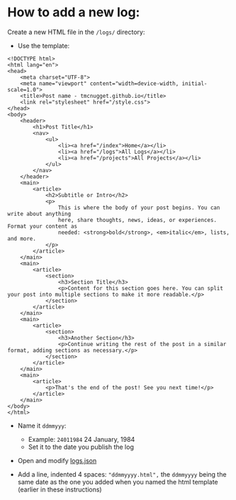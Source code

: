 # How to add a new log:

 Create a new HTML file in the ```/logs/``` directory:

 - Use the template:

```
<!DOCTYPE html>
<html lang="en">
<head>
    <meta charset="UTF-8">
    <meta name="viewport" content="width=device-width, initial-scale=1.0">
    <title>Post name - tmcnugget.github.io</title>
    <link rel="stylesheet" href="/style.css">
</head>
<body>
    <header>
        <h1>Post Title</h1>
        <nav>
            <ul>
                <li><a href="/index">Home</a></li>
                <li><a href="/logs">All Logs</a></li>
                <li><a href="/projects">All Projects</a></li>
            </ul>
        </nav>
    </header>
    <main>
        <article>
            <h2>Subtitle or Intro</h2>
            <p>
                This is where the body of your post begins. You can write about anything
                here, share thoughts, news, ideas, or experiences. Format your content as
                needed: <strong>bold</strong>, <em>italic</em>, lists, and more.
            </p>
        </article>
    </main>
    <main>
        <article>
            <section>
                <h3>Section Title</h3>
                <p>Content for this section goes here. You can split your post into multiple sections to make it more readable.</p>
            </section>
        </article>
    </main>
    <main>
        <article>
            <section>
                <h3>Another Section</h3>
                <p>Continue writing the rest of the post in a similar format, adding sections as necessary.</p>
            </section>
        </article>
    </main>
    <main>
        <article>
            <p>That's the end of the post! See you next time!</p>
        </article>
    </main>
</body>
</html>
```

 - Name it ```ddmmyyy```:
     - Example: ```24011984``` 24 January, 1984
     - Set it to the date you publish the log

 - Open and modify [logs.json](/assets/logs/logs.json)
 - Add a line, indented 4 spaces: ```"ddmmyyyy.html",``` the ```ddmmyyyy``` being the same date as the one you added when you named the html template (earlier in these instructions)
